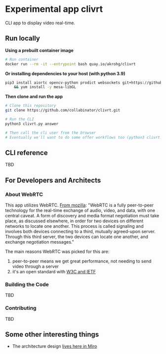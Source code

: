 # Experimental app clivrt
CLI app to display video real-time. 

## Run locally
**Using a prebuilt container image**
```bash
# Run container
docker run --rm -it --entrypoint bash quay.io/akrohg/clivrt
```
**Or installing dependencies to your host (with python 3.9)**
```bash
pip3 install aiortc opencv-python prodict websockets git+https://github.com/collabinator/video-to-ascii.git \
    && yum install -y mesa-libGL
```

**Then clone and run the app**
```bash
# Clone this repository
git clone https://github.com/collabinator/clivrt.git

# Run the CLI
python3 clivrt.py answer

# Then call the cli user from the browser
# Eventually we'll want to do some offer workflows too (python3 clivrt.py offer)
```

## CLI reference
TBD

## For Developers and Architects

### About WebRTC
This app utilizes WebRTC. [From mozilla](https://developer.mozilla.org/en-US/docs/Web/API/WebRTC_API/Signaling_and_video_calling): "WebRTC is a fully peer-to-peer technology for the real-time exchange of audio, video, and data, with one central caveat. A form of discovery and media format negotiation must take place, as discussed elsewhere, in order for two devices on different networks to locate one another. This process is called signaling and involves both devices connecting to a third, mutually agreed-upon server. Through this third server, the two devices can locate one another, and exchange negotiation messages."

The main reasons WebRTC was picked for this are:
1. peer-to-peer means we get great performance, not needing to send video through a server
2. it's an open standard with [W3C and IETF](https://www.w3.org/2021/01/pressrelease-webrtc-rec.html.en)

### Building the Code
TBD

### Contributing
TBD

## Some other interesting things
- The architecture design [lives here in Miro](https://miro.com/app/board/uXjVOZLd2gQ=/)